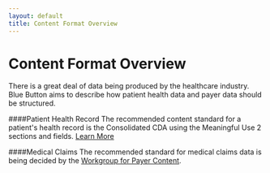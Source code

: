 ```yaml
---
layout: default
title: Content Format Overview
---
```


# Content Format Overview

There is a great deal of data being produced by the healthcare industry. Blue Button aims to describe how patient health data and payer data should be structured.

####Patient Health Record
The recommended content standard for a patient's health record is the Consolidated CDA using the Meaningful Use 2 sections and fields. [Learn More](healthrecords.html)

####Medical Claims
The recommended standard for medical claims data is being decided by the [Workgroup for Payer Content](http://wiki.siframework.org/ABBI+Payers+Workgroup).